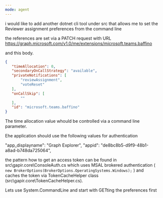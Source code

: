 ```yaml
---
mode: agent
---
```


i would like to add another dotnet cli tool under src that allows me to set the Reviewer assignment preferences from the command line


the references are set via a PATCH request 
with URL https://graph.microsoft.com/v1.0/me/extensions/microsoft.teams.baffino

and this body. 
 
 ```JSON
{
    "timeAllocation": 0,
    "secondaryOnCallStrategy": "available",
    "privateNotifications": [
        "reviewAssignment",
        "voteReset"
    ],
    "onCallSkip": [
        ""
    ],
    "id": "microsoft.teams.baffino"
}
```

The time allocation value whould be controlled via a command line parameter.

Ehe application should use the following values for authentication

  "app_displayname": "Graph Explorer",
  "appid": "de8bc8b5-d9f9-48b1-a8ad-b748da725064",

the pattern how to get an access token can be found in src\gapir.core\ConsoleAuth.cs which uses 
MSAL brokered authentication ( `new BrokerOptions(BrokerOptions.OperatingSystems.Windows);` ) and caches the token via TokenCacheHelper class (src\gapir.core\TokenCacheHelper.cs).


Lets use System.CommandLine and start with GETting the preferences first


